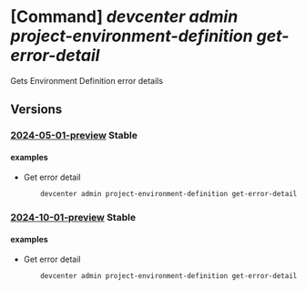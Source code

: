# [Command] _devcenter admin project-environment-definition get-error-detail_

Gets Environment Definition error details

## Versions

### [2024-05-01-preview](/Resources/mgmt-plane/L3N1YnNjcmlwdGlvbnMve30vcmVzb3VyY2Vncm91cHMve30vcHJvdmlkZXJzL21pY3Jvc29mdC5kZXZjZW50ZXIvcHJvamVjdHMve30vY2F0YWxvZ3Mve30vZW52aXJvbm1lbnRkZWZpbml0aW9ucy97fS9nZXRlcnJvcmRldGFpbHM=/2024-05-01-preview.xml) **Stable**

<!-- mgmt-plane /subscriptions/{}/resourcegroups/{}/providers/microsoft.devcenter/projects/{}/catalogs/{}/environmentdefinitions/{}/geterrordetails 2024-05-01-preview -->

#### examples

- Get error detail
    ```bash
        devcenter admin project-environment-definition get-error-detail --catalog-name "myCatalog" --project "Contoso" --environment-definition-name "myEnvironmentDefinition" --resource-group "rg1"
    ```

### [2024-10-01-preview](/Resources/mgmt-plane/L3N1YnNjcmlwdGlvbnMve30vcmVzb3VyY2Vncm91cHMve30vcHJvdmlkZXJzL21pY3Jvc29mdC5kZXZjZW50ZXIvcHJvamVjdHMve30vY2F0YWxvZ3Mve30vZW52aXJvbm1lbnRkZWZpbml0aW9ucy97fS9nZXRlcnJvcmRldGFpbHM=/2024-10-01-preview.xml) **Stable**

<!-- mgmt-plane /subscriptions/{}/resourcegroups/{}/providers/microsoft.devcenter/projects/{}/catalogs/{}/environmentdefinitions/{}/geterrordetails 2024-10-01-preview -->

#### examples

- Get error detail
    ```bash
        devcenter admin project-environment-definition get-error-detail --catalog-name "myCatalog" --project "Contoso" --environment-definition-name "myEnvironmentDefinition" --resource-group "rg1"
    ```
